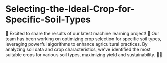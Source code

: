 # Selecting-the-Ideal-Crop-for-Specific-Soil-Types
<P>
🌱 Excited to share the results of our latest machine learning project! 🌾 Our team has been working on optimizing crop selection for specific soil types, leveraging powerful algorithms to enhance agricultural practices. By analyzing soil data and crop characteristics, we've identified the most suitable crops for various soil types, maximizing yield and sustainability. 🚜💡 </P>
<!-- <p>You can see the Accuracy image from here</p>
![download](https://github.com/shariar26868/Selecting-the-Ideal-Crop-for-Specific-Soil-Types/assets/85901960/8cf2d31d-b727-4d3c-8fd6-3cb5701c3510)
![Selecting-the-Ideal-Crop-for-Specific-Soil-Types](https://github.com/shariar26868/Selecting-the-Ideal-Crop-for-Specific-Soil-Types/assets/85901960/2bd73556-55e2-4d56-a5d3-fa306eb5c6b7) -->

